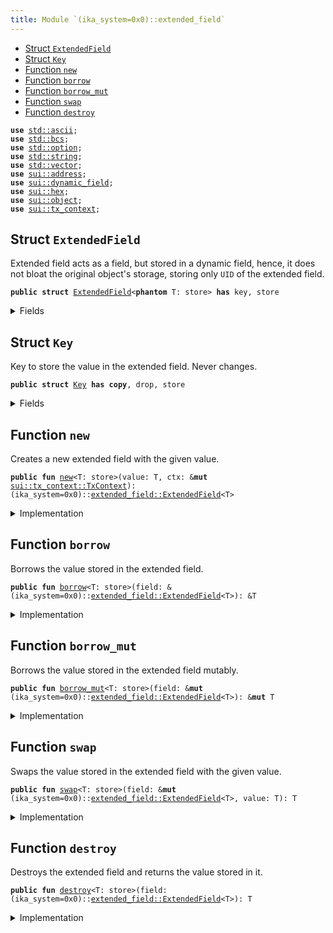 ```yaml
---
title: Module `(ika_system=0x0)::extended_field`
---
```




-  [Struct `ExtendedField`](#(ika_system=0x0)_extended_field_ExtendedField)
-  [Struct `Key`](#(ika_system=0x0)_extended_field_Key)
-  [Function `new`](#(ika_system=0x0)_extended_field_new)
-  [Function `borrow`](#(ika_system=0x0)_extended_field_borrow)
-  [Function `borrow_mut`](#(ika_system=0x0)_extended_field_borrow_mut)
-  [Function `swap`](#(ika_system=0x0)_extended_field_swap)
-  [Function `destroy`](#(ika_system=0x0)_extended_field_destroy)


<pre><code><b>use</b> <a href="../std/ascii.md#std_ascii">std::ascii</a>;
<b>use</b> <a href="../std/bcs.md#std_bcs">std::bcs</a>;
<b>use</b> <a href="../std/option.md#std_option">std::option</a>;
<b>use</b> <a href="../std/string.md#std_string">std::string</a>;
<b>use</b> <a href="../std/vector.md#std_vector">std::vector</a>;
<b>use</b> <a href="../sui/address.md#sui_address">sui::address</a>;
<b>use</b> <a href="../sui/dynamic_field.md#sui_dynamic_field">sui::dynamic_field</a>;
<b>use</b> <a href="../sui/hex.md#sui_hex">sui::hex</a>;
<b>use</b> <a href="../sui/object.md#sui_object">sui::object</a>;
<b>use</b> <a href="../sui/tx_context.md#sui_tx_context">sui::tx_context</a>;
</code></pre>



<a name="(ika_system=0x0)_extended_field_ExtendedField"></a>

## Struct `ExtendedField`

Extended field acts as a field, but stored in a dynamic field, hence, it does
not bloat the original object's storage, storing only <code>UID</code> of the extended
field.


<pre><code><b>public</b> <b>struct</b> <a href="../ika_system/extended_field.md#(ika_system=0x0)_extended_field_ExtendedField">ExtendedField</a>&lt;<b>phantom</b> T: store&gt; <b>has</b> key, store
</code></pre>



<details>
<summary>Fields</summary>


<dl>
<dt>
<code>id: <a href="../sui/object.md#sui_object_UID">sui::object::UID</a></code>
</dt>
<dd>
</dd>
</dl>


</details>

<a name="(ika_system=0x0)_extended_field_Key"></a>

## Struct `Key`

Key to store the value in the extended field. Never changes.


<pre><code><b>public</b> <b>struct</b> <a href="../ika_system/extended_field.md#(ika_system=0x0)_extended_field_Key">Key</a> <b>has</b> <b>copy</b>, drop, store
</code></pre>



<details>
<summary>Fields</summary>


<dl>
</dl>


</details>

<a name="(ika_system=0x0)_extended_field_new"></a>

## Function `new`

Creates a new extended field with the given value.


<pre><code><b>public</b> <b>fun</b> <a href="../ika_system/extended_field.md#(ika_system=0x0)_extended_field_new">new</a>&lt;T: store&gt;(value: T, ctx: &<b>mut</b> <a href="../sui/tx_context.md#sui_tx_context_TxContext">sui::tx_context::TxContext</a>): (ika_system=0x0)::<a href="../ika_system/extended_field.md#(ika_system=0x0)_extended_field_ExtendedField">extended_field::ExtendedField</a>&lt;T&gt;
</code></pre>



<details>
<summary>Implementation</summary>


<pre><code><b>public</b> <b>fun</b> <a href="../ika_system/extended_field.md#(ika_system=0x0)_extended_field_new">new</a>&lt;T: store&gt;(value: T, ctx: &<b>mut</b> TxContext): <a href="../ika_system/extended_field.md#(ika_system=0x0)_extended_field_ExtendedField">ExtendedField</a>&lt;T&gt; {
    <b>let</b> <b>mut</b> id = object::new(ctx);
    df::add(&<b>mut</b> id, <a href="../ika_system/extended_field.md#(ika_system=0x0)_extended_field_Key">Key</a>(), value);
    <a href="../ika_system/extended_field.md#(ika_system=0x0)_extended_field_ExtendedField">ExtendedField</a> { id }
}
</code></pre>



</details>

<a name="(ika_system=0x0)_extended_field_borrow"></a>

## Function `borrow`

Borrows the value stored in the extended field.


<pre><code><b>public</b> <b>fun</b> <a href="../ika_system/extended_field.md#(ika_system=0x0)_extended_field_borrow">borrow</a>&lt;T: store&gt;(field: &(ika_system=0x0)::<a href="../ika_system/extended_field.md#(ika_system=0x0)_extended_field_ExtendedField">extended_field::ExtendedField</a>&lt;T&gt;): &T
</code></pre>



<details>
<summary>Implementation</summary>


<pre><code><b>public</b> <b>fun</b> <a href="../ika_system/extended_field.md#(ika_system=0x0)_extended_field_borrow">borrow</a>&lt;T: store&gt;(field: &<a href="../ika_system/extended_field.md#(ika_system=0x0)_extended_field_ExtendedField">ExtendedField</a>&lt;T&gt;): &T {
    df::borrow(&field.id, <a href="../ika_system/extended_field.md#(ika_system=0x0)_extended_field_Key">Key</a>())
}
</code></pre>



</details>

<a name="(ika_system=0x0)_extended_field_borrow_mut"></a>

## Function `borrow_mut`

Borrows the value stored in the extended field mutably.


<pre><code><b>public</b> <b>fun</b> <a href="../ika_system/extended_field.md#(ika_system=0x0)_extended_field_borrow_mut">borrow_mut</a>&lt;T: store&gt;(field: &<b>mut</b> (ika_system=0x0)::<a href="../ika_system/extended_field.md#(ika_system=0x0)_extended_field_ExtendedField">extended_field::ExtendedField</a>&lt;T&gt;): &<b>mut</b> T
</code></pre>



<details>
<summary>Implementation</summary>


<pre><code><b>public</b> <b>fun</b> <a href="../ika_system/extended_field.md#(ika_system=0x0)_extended_field_borrow_mut">borrow_mut</a>&lt;T: store&gt;(field: &<b>mut</b> <a href="../ika_system/extended_field.md#(ika_system=0x0)_extended_field_ExtendedField">ExtendedField</a>&lt;T&gt;): &<b>mut</b> T {
    df::borrow_mut(&<b>mut</b> field.id, <a href="../ika_system/extended_field.md#(ika_system=0x0)_extended_field_Key">Key</a>())
}
</code></pre>



</details>

<a name="(ika_system=0x0)_extended_field_swap"></a>

## Function `swap`

Swaps the value stored in the extended field with the given value.


<pre><code><b>public</b> <b>fun</b> <a href="../ika_system/extended_field.md#(ika_system=0x0)_extended_field_swap">swap</a>&lt;T: store&gt;(field: &<b>mut</b> (ika_system=0x0)::<a href="../ika_system/extended_field.md#(ika_system=0x0)_extended_field_ExtendedField">extended_field::ExtendedField</a>&lt;T&gt;, value: T): T
</code></pre>



<details>
<summary>Implementation</summary>


<pre><code><b>public</b> <b>fun</b> <a href="../ika_system/extended_field.md#(ika_system=0x0)_extended_field_swap">swap</a>&lt;T: store&gt;(field: &<b>mut</b> <a href="../ika_system/extended_field.md#(ika_system=0x0)_extended_field_ExtendedField">ExtendedField</a>&lt;T&gt;, value: T): T {
    <b>let</b> old = df::remove(&<b>mut</b> field.id, <a href="../ika_system/extended_field.md#(ika_system=0x0)_extended_field_Key">Key</a>());
    df::add(&<b>mut</b> field.id, <a href="../ika_system/extended_field.md#(ika_system=0x0)_extended_field_Key">Key</a>(), value);
    old
}
</code></pre>



</details>

<a name="(ika_system=0x0)_extended_field_destroy"></a>

## Function `destroy`

Destroys the extended field and returns the value stored in it.


<pre><code><b>public</b> <b>fun</b> <a href="../ika_system/extended_field.md#(ika_system=0x0)_extended_field_destroy">destroy</a>&lt;T: store&gt;(field: (ika_system=0x0)::<a href="../ika_system/extended_field.md#(ika_system=0x0)_extended_field_ExtendedField">extended_field::ExtendedField</a>&lt;T&gt;): T
</code></pre>



<details>
<summary>Implementation</summary>


<pre><code><b>public</b> <b>fun</b> <a href="../ika_system/extended_field.md#(ika_system=0x0)_extended_field_destroy">destroy</a>&lt;T: store&gt;(field: <a href="../ika_system/extended_field.md#(ika_system=0x0)_extended_field_ExtendedField">ExtendedField</a>&lt;T&gt;): T {
    <b>let</b> <a href="../ika_system/extended_field.md#(ika_system=0x0)_extended_field_ExtendedField">ExtendedField</a> { <b>mut</b> id } = field;
    <b>let</b> value = df::remove(&<b>mut</b> id, <a href="../ika_system/extended_field.md#(ika_system=0x0)_extended_field_Key">Key</a>());
    id.delete();
    value
}
</code></pre>



</details>
